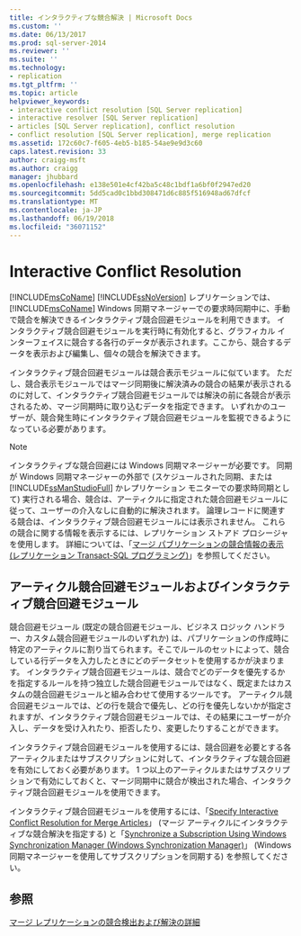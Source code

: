 ```yaml
---
title: インタラクティブな競合解決 | Microsoft Docs
ms.custom: ''
ms.date: 06/13/2017
ms.prod: sql-server-2014
ms.reviewer: ''
ms.suite: ''
ms.technology:
- replication
ms.tgt_pltfrm: ''
ms.topic: article
helpviewer_keywords:
- interactive conflict resolution [SQL Server replication]
- interactive resolver [SQL Server replication]
- articles [SQL Server replication], conflict resolution
- conflict resolution [SQL Server replication], merge replication
ms.assetid: 172c60c7-f605-4eb5-b185-54ae9e9d3c60
caps.latest.revision: 33
author: craigg-msft
ms.author: craigg
manager: jhubbard
ms.openlocfilehash: e138e501e4cf42ba5c48c1bdf1a6bf0f2947ed20
ms.sourcegitcommit: 5dd5cad0c1bbd308471d6c885f516948ad67dfcf
ms.translationtype: MT
ms.contentlocale: ja-JP
ms.lasthandoff: 06/19/2018
ms.locfileid: "36071152"
---
```

# <a name="interactive-conflict-resolution"></a>Interactive Conflict Resolution
  [!INCLUDE[msCoName](../../../includes/msconame-md.md)] [!INCLUDE[ssNoVersion](../../../includes/ssnoversion-md.md)] レプリケーションでは、 [!INCLUDE[msCoName](../../../includes/msconame-md.md)] Windows 同期マネージャーでの要求時同期中に、手動で競合を解決できるインタラクティブ競合回避モジュールを利用できます。 インタラクティブ競合回避モジュールを実行時に有効化すると、グラフィカル インターフェイスに競合する各行のデータが表示されます。ここから、競合するデータを表示および編集し、個々の競合を解決できます。  
  
 インタラクティブ競合回避モジュールは競合表示モジュールに似ています。 ただし、競合表示モジュールではマージ同期後に解決済みの競合の結果が表示されるのに対して、インタラクティブ競合回避モジュールでは解決の前に各競合が表示されるため、マージ同期時に取り込むデータを指定できます。 いずれかのユーザーが、競合発生時にインタラクティブ競合回避モジュールを監視できるようになっている必要があります。  
  
> [!NOTE]  
>  インタラクティブな競合回避には Windows 同期マネージャーが必要です。 同期が Windows 同期マネージャーの外部で (スケジュールされた同期、または [!INCLUDE[ssManStudioFull](../../../includes/ssmanstudiofull-md.md)] かレプリケーション モニターでの要求時同期として) 実行される場合、競合は、アーティクルに指定された競合回避モジュールに従って、ユーザーの介入なしに自動的に解決されます。 論理レコードに関連する競合は、インタラクティブ競合回避モジュールには表示されません。 これらの競合に関する情報を表示するには、レプリケーション ストアド プロシージャを使用します。 詳細については、「[マージ パブリケーションの競合情報の表示 (レプリケーション Transact-SQL プログラミング)](../view-conflict-information-for-merge-publications.md)」を参照してください。  
  
## <a name="article-resolvers-and-the-interactive-resolver"></a>アーティクル競合回避モジュールおよびインタラクティブ競合回避モジュール  
 競合回避モジュール (既定の競合回避モジュール、ビジネス ロジック ハンドラー、カスタム競合回避モジュールのいずれか) は、パブリケーションの作成時に特定のアーティクルに割り当てられます。そこでルールのセットによって、競合している行データを入力したときにどのデータセットを使用するかが決まります。 インタラクティブ競合回避モジュールは、競合でどのデータを優先するかを指定するルールを持つ独立した競合回避モジュールではなく、既定またはカスタムの競合回避モジュールと組み合わせて使用するツールです。 アーティクル競合回避モジュールでは、どの行を競合で優先し、どの行を優先しないかが指定されますが、インタラクティブ競合回避モジュールでは、その結果にユーザーが介入し、データを受け入れたり、拒否したり、変更したりすることができます。  
  
 インタラクティブ競合回避モジュールを使用するには、競合回避を必要とする各アーティクルまたはサブスクリプションに対して、インタラクティブな競合回避を有効にしておく必要があります。 1 つ以上のアーティクルまたはサブスクリプションで有効にしておくと、マージ同期中に競合が検出された場合、インタラクティブ競合回避モジュールを使用できます。  
  
 インタラクティブ競合回避モジュールを使用するには、「[Specify Interactive Conflict Resolution for Merge Articles](../publish/specify-interactive-conflict-resolution-for-merge-articles.md)」 (マージ アーティクルにインタラクティブな競合解決を指定する) と「[Synchronize a Subscription Using Windows Synchronization Manager (Windows Synchronization Manager)](../synchronize-a-subscription-using-windows-synchronization-manager.md)」 (Windows 同期マネージャーを使用してサブスクリプションを同期する) を参照してください。  
  
## <a name="see-also"></a>参照  
 [マージ レプリケーションの競合検出および解決の詳細](advanced-merge-replication-conflict-detection-and-resolution.md)  
  
  